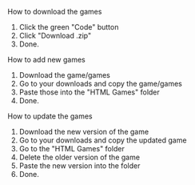 How to download the games
1. Click the green "Code" button
2. Click "Download .zip"
3. Done.


How to add new games

1. Download the game/games
2. Go to your downloads and copy the game/games
3. Paste those into the "HTML Games" folder
4. Done.

How to update the games

1. Download the new version of the game
2. Go to your downloads and copy the updated game
3. Go to the "HTML Games" folder
4. Delete the older version of the game
5. Paste the new version into the folder
6. Done.
